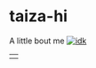 # taiza-hi
A little bout me
[![idk](https://github-readme-stats.vercel.app/api?username=taiprogrammer)](https://github.com/taiprogrammer/github-readme-stats)
<center>
  <table>
    <tr>
      <td><img src=""></img></td>
    </tr>
  </table>
</center>
